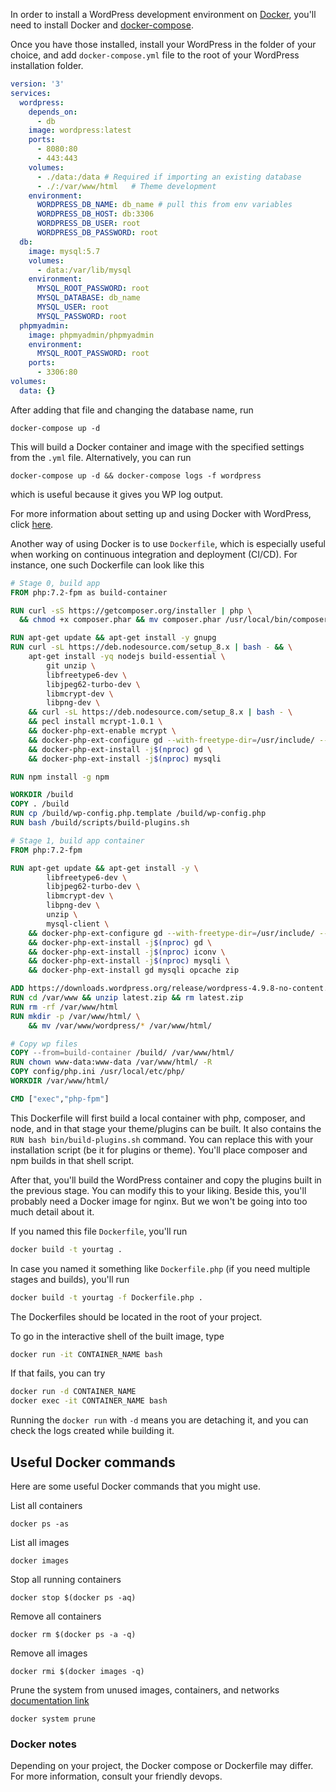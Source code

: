 In order to install a WordPress development environment on [Docker](https://www.docker.com/), you'll need to install Docker and [docker-compose](https://docs.docker.com/compose/).

Once you have those installed, install your WordPress in the folder of your choice, and add `docker-compose.yml` file to the root of your WordPress installation folder.

```yml
version: '3'
services:
  wordpress:
    depends_on:
      - db
    image: wordpress:latest
    ports:
      - 8080:80
      - 443:443
    volumes:
      - ./data:/data # Required if importing an existing database
      - ./:/var/www/html   # Theme development
    environment:
      WORDPRESS_DB_NAME: db_name # pull this from env variables
      WORDPRESS_DB_HOST: db:3306
      WORDPRESS_DB_USER: root
      WORDPRESS_DB_PASSWORD: root
  db:
    image: mysql:5.7
    volumes:
      - data:/var/lib/mysql
    environment:
      MYSQL_ROOT_PASSWORD: root
      MYSQL_DATABASE: db_name
      MYSQL_USER: root
      MYSQL_PASSWORD: root
  phpmyadmin:
    image: phpmyadmin/phpmyadmin
    environment:
      MYSQL_ROOT_PASSWORD: root
    ports:
      - 3306:80
volumes:
  data: {}
```

After adding that file and changing the database name, run

`docker-compose up -d`

This will build a Docker container and image with the specified settings from the `.yml` file. Alternatively, you can run

`docker-compose up -d && docker-compose logs -f wordpress`

which is useful because it gives you WP log output.

For more information about setting up and using Docker with WordPress, click [here](https://docs.docker.com/samples/wordpress/).

Another way of using Docker is to use `Dockerfile`, which is especially useful when working on continuous integration and deployment (CI/CD). For instance, one such Dockerfile can look like this

```dockerfile
# Stage 0, build app
FROM php:7.2-fpm as build-container

RUN curl -sS https://getcomposer.org/installer | php \
  && chmod +x composer.phar && mv composer.phar /usr/local/bin/composer

RUN apt-get update && apt-get install -y gnupg
RUN curl -sL https://deb.nodesource.com/setup_8.x | bash - && \
    apt-get install -yq nodejs build-essential \
        git unzip \
        libfreetype6-dev \
        libjpeg62-turbo-dev \
        libmcrypt-dev \
        libpng-dev \
    && curl -sL https://deb.nodesource.com/setup_8.x | bash - \
    && pecl install mcrypt-1.0.1 \
    && docker-php-ext-enable mcrypt \
    && docker-php-ext-configure gd --with-freetype-dir=/usr/include/ --with-jpeg-dir=/usr/include/ \
    && docker-php-ext-install -j$(nproc) gd \
    && docker-php-ext-install -j$(nproc) mysqli

RUN npm install -g npm

WORKDIR /build
COPY . /build
RUN cp /build/wp-config.php.template /build/wp-config.php
RUN bash /build/scripts/build-plugins.sh

# Stage 1, build app container
FROM php:7.2-fpm

RUN apt-get update && apt-get install -y \
        libfreetype6-dev \
        libjpeg62-turbo-dev \
        libmcrypt-dev \
        libpng-dev \
        unzip \
        mysql-client \
    && docker-php-ext-configure gd --with-freetype-dir=/usr/include/ --with-jpeg-dir=/usr/include/ \
    && docker-php-ext-install -j$(nproc) gd \
    && docker-php-ext-install -j$(nproc) iconv \
    && docker-php-ext-install -j$(nproc) mysqli \
    && docker-php-ext-install gd mysqli opcache zip

ADD https://downloads.wordpress.org/release/wordpress-4.9.8-no-content.zip /var/www/latest.zip
RUN cd /var/www && unzip latest.zip && rm latest.zip
RUN rm -rf /var/www/html
RUN mkdir -p /var/www/html/ \
    && mv /var/www/wordpress/* /var/www/html/

# Copy wp files
COPY --from=build-container /build/ /var/www/html/
RUN chown www-data:www-data /var/www/html/ -R
COPY config/php.ini /usr/local/etc/php/
WORKDIR /var/www/html/

CMD ["exec","php-fpm"]
```

This Dockerfile will first build a local container with php, composer, and node, and in that stage your theme/plugins can be built. It also contains the `RUN bash bin/build-plugins.sh` command. You can replace this with your installation script (be it for plugins or theme). You'll place composer and npm builds in that shell script.

After that, you'll build the WordPress container and copy the plugins built in the previous stage. You can modify this to your liking. Beside this, you'll probably need a Docker image for nginx. But we won't be going into too much detail about it.

If you named this file `Dockerfile`, you'll run

```bash
docker build -t yourtag .
```

In case you named it something like `Dockerfile.php` (if you need multiple stages and builds), you'll run

```bash
docker build -t yourtag -f Dockerfile.php .
```

The Dockerfiles should be located in the root of your project.

To go in the interactive shell of the built image, type

```bash
docker run -it CONTAINER_NAME bash
```

If that fails, you can try

```bash
docker run -d CONTAINER_NAME
docker exec -it CONTAINER_NAME bash
```

Running the `docker run` with `-d` means you are detaching it, and you can check the logs created while building it.

## Useful Docker commands

Here are some useful Docker commands that you might use.

List all containers

`docker ps -as`

List all images

`docker images`

Stop all running containers

`docker stop $(docker ps -aq)`

Remove all containers

`docker rm $(docker ps -a -q)`

Remove all images

`docker rmi $(docker images -q)`

Prune the system from unused images, containers, and networks [documentation link](https://docs.docker.com/config/pruning/#prune-everything)

`docker system prune`

### Docker notes

Depending on your project, the Docker compose or Dockerfile may differ. For more information, consult your friendly devops.
